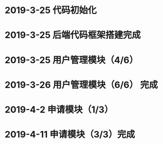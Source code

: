 # 2019-3-25 代码初始化

# 2019-3-25 后端代码框架搭建完成

# 2019-3-25 用户管理模块（4/6）

# 2019-3-26 用户管理模块（6/6） 完成

# 2019-4-2 申请模块（1/3）

# 2019-4-11 申请模块（3/3）完成

